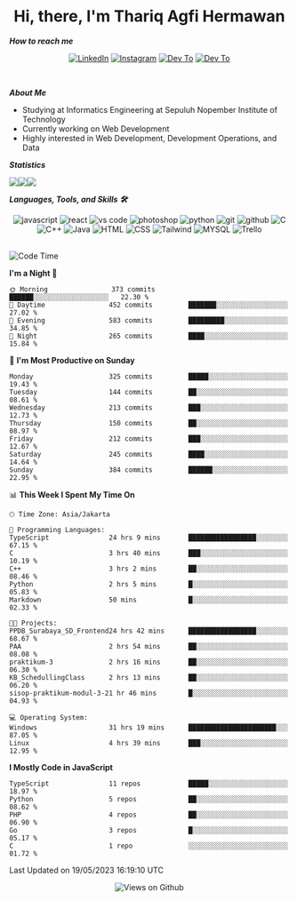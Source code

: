 <div align="center">
  <h1>Hi, there, I'm Thariq Agfi Hermawan</h1>
</div>


***How to reach me***
<p align='center'>
   <a href="https://www.linkedin.com/in/thariqagfihermawan" target="_blank"><img src="https://img.shields.io/badge/LinkedIn-0077B5?style=for-the-badge&logo=linkedin&logoColor=white" alt="LinkedIn"></a>
   <a href="https://www.instagram.com/thoriqagfi" target="_blank"><img src="https://img.shields.io/badge/Instagram-E4405F?style=for-the-badge&logo=instagram&logoColor=white" alt="Instagram"></a>
   <a href="https://medium.com/@thoriq.aghfi60" target="_blank"><img src="https://img.shields.io/badge/Medium-12100E?style=for-the-badge&logo=medium&logoColor=white" alt="Dev To"></a>
   <a href="https://linktr.ee/thoriqagfi" target="_blank"><img src="https://img.shields.io/badge/linktree-1de9b6?style=for-the-badge&logo=linktree&logoColor=white" alt="Dev To"></a>
</p>

<br>

***About Me***
- Studying at Informatics Engineering at Sepuluh Nopember Institute of Technology
- Currently working on Web Development
- Highly interested in Web Development, Development Operations, and Data

***Statistics***

<!-- [![GitHub Streak](http://github-readme-streak-stats.herokuapp.com?user=thoriqagfi&theme=dark)](https://git.io/streak-stats) -->

<div align="center">
  <div style="display: flex;">
    <img src="http://github-readme-streak-stats.herokuapp.com?user=thoriqagfi&theme=chartreuse-dark"/>
    <img src="https://github-readme-stats.vercel.app/api/top-langs/?username=thoriqagfi&layout=compact&&theme=chartreuse-dark&langs_count=8)](https://github.com/thoriqagfi"/>
    <img src="https://github-readme-stats.vercel.app/api?username=thoriqagfi&show_icons=true&theme=chartreuse-dark"/>
  </div>
</div>

<!-- [![Top Langs](https://github-readme-stats.vercel.app/api/top-langs/?username=thoriqagfi&layout=compact&&theme=chartreuse-dark&langs_count=8)](https://github.com/thoriqagfi)
< ![Agfi's GitHub stats](https://github-readme-stats.vercel.app/api?username=thoriqagfi&show_icons=true&theme=chartreuse-dark) -->

***Languages, Tools, and Skills 🛠***

  <div align="center">
    <img src="https://img.shields.io/badge/JavaScript-F7DF1E?style=for-the-badge&logo=javascript&logoColor=black" alt="javascript" />
    <img src="https://img.shields.io/badge/React-61DAFB?style=for-the-badge&logo=react&logoColor=black" alt="react" />
    <img src="https://img.shields.io/badge/vs%20code-007ACC?style=for-the-badge&logo=visual%20studio%20code&logoColor=white" alt="vs code" />
    <img src="https://img.shields.io/badge/adobe%20photoshop-31A8FF?style=for-the-badge&logo=adobe%20photoshop&logoColor=white" alt="photoshop" />
    <img src="https://img.shields.io/badge/python-3776AB?style=for-the-badge&logo=python&logoColor=white" alt="python" />
    <img src="https://img.shields.io/badge/Git-F05032?style=for-the-badge&logo=git&logoColor=white" alt="git" />
    <img src="https://img.shields.io/badge/GitHub-100000?style=for-the-badge&logo=github&logoColor=white" alt="github" />
    <img src="https://img.shields.io/badge/c-%2300599C.svg?style=for-the-badge&logo=c&logoColor=white" alt="C" />
    <img src="https://img.shields.io/badge/c++-%2300599C.svg?style=for-the-badge&logo=c%2B%2B&logoColor=white" alt="C++" />
    <img src="https://img.shields.io/badge/Java-ED8B00?style=for-the-badge&logo=java&logoColor=white" alt="Java"/>
    <img src="https://img.shields.io/badge/HTML5-E34F26?style=for-the-badge&logo=html5&logoColor=white" alt="HTML" />
    <img src="https://img.shields.io/badge/CSS-239120?&style=for-the-badge&logo=css3&logoColor=white" alt ="CSS" />
    <img src="https://img.shields.io/badge/tailwindcss-%2338B2AC.svg?style=for-the-badge&logo=tailwind-css&logoColor=white" alt="Tailwind" />
    <img src="https://img.shields.io/badge/MySQL-00000F?style=for-the-badge&logo=mysql&logoColor=white" alt="MYSQL" />
    <img src="https://img.shields.io/badge/Trello-%23026AA7.svg?style=for-the-badge&logo=Trello&logoColor=white" alt="Trello" />
  </div><br>

<!--START_SECTION:waka-->
![Code Time](http://img.shields.io/badge/Code%20Time-372%20hrs%2023%20mins-blue)

**I'm a Night 🦉** 

```text
🌞 Morning                373 commits         ██████░░░░░░░░░░░░░░░░░░░   22.30 % 
🌆 Daytime                452 commits         ███████░░░░░░░░░░░░░░░░░░   27.02 % 
🌃 Evening                583 commits         █████████░░░░░░░░░░░░░░░░   34.85 % 
🌙 Night                  265 commits         ████░░░░░░░░░░░░░░░░░░░░░   15.84 % 
```
📅 **I'm Most Productive on Sunday** 

```text
Monday                   325 commits         █████░░░░░░░░░░░░░░░░░░░░   19.43 % 
Tuesday                  144 commits         ██░░░░░░░░░░░░░░░░░░░░░░░   08.61 % 
Wednesday                213 commits         ███░░░░░░░░░░░░░░░░░░░░░░   12.73 % 
Thursday                 150 commits         ██░░░░░░░░░░░░░░░░░░░░░░░   08.97 % 
Friday                   212 commits         ███░░░░░░░░░░░░░░░░░░░░░░   12.67 % 
Saturday                 245 commits         ████░░░░░░░░░░░░░░░░░░░░░   14.64 % 
Sunday                   384 commits         ██████░░░░░░░░░░░░░░░░░░░   22.95 % 
```


📊 **This Week I Spent My Time On** 

```text
🕑︎ Time Zone: Asia/Jakarta

💬 Programming Languages: 
TypeScript               24 hrs 9 mins       █████████████████░░░░░░░░   67.15 % 
C                        3 hrs 40 mins       ███░░░░░░░░░░░░░░░░░░░░░░   10.19 % 
C++                      3 hrs 2 mins        ██░░░░░░░░░░░░░░░░░░░░░░░   08.46 % 
Python                   2 hrs 5 mins        █░░░░░░░░░░░░░░░░░░░░░░░░   05.83 % 
Markdown                 50 mins             █░░░░░░░░░░░░░░░░░░░░░░░░   02.33 % 

🐱‍💻 Projects: 
PPDB_Surabaya_SD_Frontend24 hrs 42 mins      █████████████████░░░░░░░░   68.67 % 
PAA                      2 hrs 54 mins       ██░░░░░░░░░░░░░░░░░░░░░░░   08.08 % 
praktikum-3              2 hrs 16 mins       ██░░░░░░░░░░░░░░░░░░░░░░░   06.30 % 
KB_SchedullingClass      2 hrs 13 mins       ██░░░░░░░░░░░░░░░░░░░░░░░   06.20 % 
sisop-praktikum-modul-3-21 hr 46 mins        █░░░░░░░░░░░░░░░░░░░░░░░░   04.93 % 

💻 Operating System: 
Windows                  31 hrs 19 mins      ██████████████████████░░░   87.05 % 
Linux                    4 hrs 39 mins       ███░░░░░░░░░░░░░░░░░░░░░░   12.95 % 
```

**I Mostly Code in JavaScript** 

```text
TypeScript               11 repos            █████░░░░░░░░░░░░░░░░░░░░   18.97 % 
Python                   5 repos             ██░░░░░░░░░░░░░░░░░░░░░░░   08.62 % 
PHP                      4 repos             ██░░░░░░░░░░░░░░░░░░░░░░░   06.90 % 
Go                       3 repos             █░░░░░░░░░░░░░░░░░░░░░░░░   05.17 % 
C                        1 repo              ░░░░░░░░░░░░░░░░░░░░░░░░░   01.72 % 
```




 Last Updated on 19/05/2023 16:19:10 UTC
<!--END_SECTION:waka-->

<div align="center">
<img src="https://komarev.com/ghpvc/?username=thoriqagfi&color=blue" alt="Views on Github" />
</div>